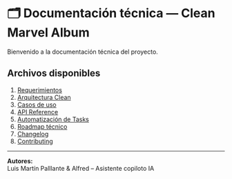 # 🗂️ Documentación técnica — Clean Marvel Album

Bienvenido a la documentación técnica del proyecto.

## Archivos disponibles

1. [Requerimientos](./REQUIREMENTS.md)
2. [Arquitectura Clean](./ARCHITECTURE.md)
3. [Casos de uso](./USE_CASES.md)
4. [API Reference](./API_REFERENCE.md)
5. [Automatización de Tasks](./TASKS_AUTOMATION.md)
6. [Roadmap técnico](./ROADMAP.md)
7. [Changelog](./CHANGELOG.md)
8. [Contributing](./CONTRIBUTING.md)

---

**Autores:**  
Luis Martín Palllante & Alfred – Asistente copiloto IA
